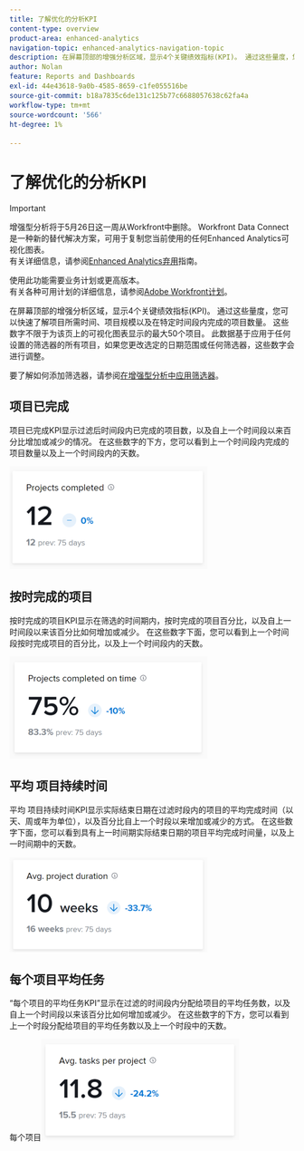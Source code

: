 ```yaml
---
title: 了解优化的分析KPI
content-type: overview
product-area: enhanced-analytics
navigation-topic: enhanced-analytics-navigation-topic
description: 在屏幕顶部的增强分析区域，显示4个关键绩效指标(KPI)。 通过这些量度，您可以快速了解项目所需时间、项目规模以及在特定时间段内完成的项目数量。 这些数字不限于为该页上的可视化图表显示的最大50个项目。 此数据基于应用于任何设置的筛选器的所有项目，如果您更改选定的日期范围或任何筛选器，这些数字会进行调整。
author: Nolan
feature: Reports and Dashboards
exl-id: 44e43618-9a0b-4585-8659-c1fe055516be
source-git-commit: b18a7835c6de131c125b77c6688057638c62fa4a
workflow-type: tm+mt
source-wordcount: '566'
ht-degree: 1%

---
```


# 了解优化的分析KPI

>[!IMPORTANT]
>
>增强型分析将于5月26日这一周从Workfront中删除。 Workfront Data Connect是一种新的替代解决方案，可用于复制您当前使用的任何Enhanced Analytics可视化图表。 <br>有关详细信息，请参阅[Enhanced Analytics弃用](/help/quicksilver/product-announcements/announcements/enhanced-analytics-deprecation.md)指南。


使用此功能需要业务计划或更高版本。\
有关各种可用计划的详细信息，请参阅[Adobe Workfront计划](https://business.adobe.com/products/workfront/pricing.html)。

在屏幕顶部的增强分析区域，显示4个关键绩效指标(KPI)。 通过这些量度，您可以快速了解项目所需时间、项目规模以及在特定时间段内完成的项目数量。 这些数字不限于为该页上的可视化图表显示的最大50个项目。 此数据基于应用于任何设置的筛选器的所有项目，如果您更改选定的日期范围或任何筛选器，这些数字会进行调整。

要了解如何添加筛选器，请参阅[在增强型分析中应用筛选器](../enhanced-analytics/use-enhanced-analytics-filters.md)。

## 项目已完成

项目已完成KPI显示过滤后时间段内已完成的项目数，以及自上一个时间段以来百分比增加或减少的情况。 在这些数字的下方，您可以看到上一个时间段内完成的项目数量以及上一个时间段内的天数。

![个KPI项目已完成](assets/kpi-projects-completed-350x182.png)

## 按时完成的项目

按时完成的项目KPI显示在筛选的时间期内，按时完成的项目百分比，以及自上一时间段以来该百分比如何增加或减少。 在这些数字下面，您可以看到上一个时间段按时完成项目的百分比，以及上一个时间段内的天数。

![个KPI项目已按时完成](assets/kpi-projects-completed-on-time-350x180.png)

## 平均 项目持续时间

平均 项目持续时间KPI显示实际结束日期在过滤时段内的项目的平均完成时间（以天、周或年为单位），以及百分比自上一个时段以来增加或减少的方式。 在这些数字下面，您可以看到具有上一时间期实际结束日期的项目平均完成时间量，以及上一时间期中的天数。

![KPI平均项目持续时间](assets/kpi-avg.-project-duration-350x168.png)

## 每个项目平均任务

“每个项目的平均任务KPI”显示在过滤的时间段内分配给项目的平均任务数，以及自上一个时间段以来该百分比如何增加或减少。 在这些数字的下方，您可以看到上一个时段分配给项目的平均任务数以及上一个时段中的天数。

每个项目![KPI平均任务数](assets/kpi-average-tasks-per-project-350x179.png)
